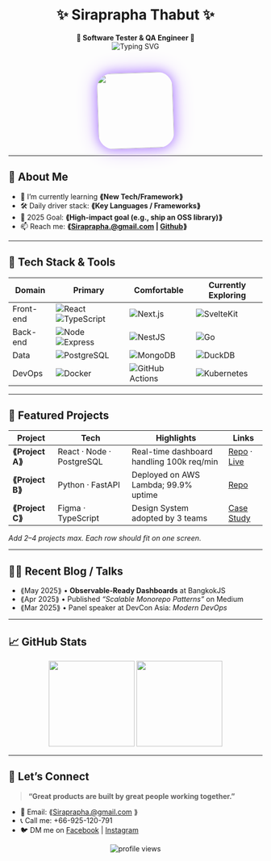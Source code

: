 <!-- 🌈 Cute & Bright Banner -->
<div align="center"> 
  <h1>✨ Siraprapha Thabut ✨</h1> 
  <strong>🧸 Software Tester & QA Engineer 💖</strong><br/> 
  <img src="https://readme-typing-svg.herokuapp.com?font=Kanit&weight=500&size=22&duration=4000&pause=1000&color=B085FF&center=true&vCenter=true&width=500&lines=Welcome!;%F0%9F%92%BB%20Software%20Tester%20%26%20QA%20Engineer;%E2%9C%A8%20Turning%20Ideas%20Into%20Joy;%F0%9F%92%A1%20Stay%20Curious%2C%20Keep%20Improving&background=FFFFFF" 
     alt="Typing SVG" 
     style="margin-bottom: 20px;"
/>

  <img src="https://media.giphy.com/media/LHZyixOnHwDDy/giphy.gif" 
       height="150" 
       style="
        border-radius: 30px; 
        box-shadow: 0 0 20px #b085ff, 0 0 40px #d3b3ff; 
        transform: rotate(-2deg);
        animation: float 3s ease-in-out infinite;
        margin-top: 10px;
       "/>
</div>

---

## 🚀 About Me
- 🌱  I’m currently learning **⟪New Tech/Framework⟫**  
- 🛠  Daily driver stack: **⟪Key Languages / Frameworks⟫**  
- 🎯  2025 Goal: **⟪High-impact goal (e.g., ship an OSS library)⟫**  
- 📫  Reach me: **⟪Siraprapha.@gmail.com | [Github](https://github.com/Siraprapha05)⟫**
  
---

## 🧰 Tech Stack & Tools
<div align="center">

| Domain | Primary | Comfortable | Currently Exploring |
|--------|---------|-------------|---------------------|
| Front-end | ![React](https://img.shields.io/badge/React-20232A?logo=react&logoColor=61DAFB) ![TypeScript](https://img.shields.io/badge/TypeScript-007ACC?logo=typescript&logoColor=white) | ![Next.js](https://img.shields.io/badge/Next.js-000?logo=nextdotjs) | ![SvelteKit](https://img.shields.io/badge/SvelteKit-FF3E00?logo=svelte&logoColor=white) |
| Back-end | ![Node](https://img.shields.io/badge/Node.js-339933?logo=node.js&logoColor=white) ![Express](https://img.shields.io/badge/Express-000000?logo=express&logoColor=white) | ![NestJS](https://img.shields.io/badge/NestJS-E0234E?logo=nestjs&logoColor=white) | ![Go](https://img.shields.io/badge/Go-00ADD8?logo=go&logoColor=white) |
| Data | ![PostgreSQL](https://img.shields.io/badge/PostgreSQL-4169E1?logo=postgresql&logoColor=white) | ![MongoDB](https://img.shields.io/badge/MongoDB-47A248?logo=mongodb&logoColor=white) | ![DuckDB](https://img.shields.io/badge/DuckDB-FFC700?logoColor=000) |
| DevOps | ![Docker](https://img.shields.io/badge/Docker-2496ED?logo=docker&logoColor=white) | ![GitHub Actions](https://img.shields.io/badge/GitHub%20Actions-2088FF?logo=githubactions&logoColor=white) | ![Kubernetes](https://img.shields.io/badge/Kubernetes-326CE5?logo=kubernetes&logoColor=white) |

</div>

---

## 📌 Featured Projects
| Project | Tech | Highlights | Links |
|---------|------|-----------|-------|
| **⟪Project A⟫** | React · Node · PostgreSQL | Real-time dashboard handling 100k req/min | [Repo](⟪url⟫) · [Live](⟪url⟫) |
| **⟪Project B⟫** | Python · FastAPI | Deployed on AWS Lambda; 99.9% uptime | [Repo](⟪url⟫) |
| **⟪Project C⟫** | Figma · TypeScript | Design System adopted by 3 teams | [Case Study](⟪url⟫) |

_Add 2–4 projects max. Each row should fit on one screen._

---

## ✍🏻 Recent Blog / Talks
<!-- GH Action can automate this section; placeholder for manual list -->
- ⟪May 2025⟫ • **Observable-Ready Dashboards** at BangkokJS  
- ⟪Apr 2025⟫ • Published *“Scalable Monorepo Patterns”* on Medium  
- ⟪Mar 2025⟫ • Panel speaker at DevCon Asia: *Modern DevOps*

---

## 📈 GitHub Stats
<div align="center">
  <img height="170" src="https://github-readme-stats.vercel.app/api?username=⟪USERNAME⟫&show_icons=true&hide_border=true" />
  <img height="170" src="https://github-readme-stats.vercel.app/api/top-langs/?username=⟪USERNAME⟫&layout=compact&hide_border=true" />
</div>

---

## 🤝 Let’s Connect
> **“Great products are built by great people working together.”**

- 💌 Email: ⟪Siraprapha.@gmail.com ⟫  
- 📞 Call me: +66-925-120-791
- 🐦 DM me on [Facebook](https://www.facebook.com/siraprapa.thabut/) | [Instagram](https://www.instagram.com/_nuisira/)

<p align="center">
  <img src="https://komarev.com/ghpvc/?username=⟪USERNAME⟫&style=flat-square" alt="profile views"/>
</p>
